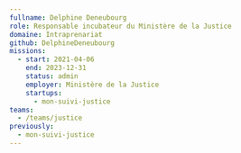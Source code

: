 ```yaml
---
fullname: Delphine Deneubourg
role: Responsable incubateur du Ministère de la Justice
domaine: Intraprenariat
github: DelphineDeneubourg
missions:
  - start: 2021-04-06
    end: 2023-12-31
    status: admin
    employer: Ministère de la Justice
    startups:
      - mon-suivi-justice
teams:
  - /teams/justice
previously:
  - mon-suivi-justice
---
```

